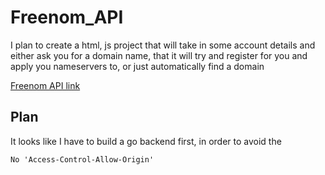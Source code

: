 # Freenom_API
I plan to create a html, js project that will take in some account details and either ask you for a domain name, that it will try and register for you and apply you nameservers to, or just automatically find a domain

[Freenom API link](https://www.freenom.com/en/freenom-api.html)

## Plan
It looks like I have to build a go backend first, in order to avoid the
```
No 'Access-Control-Allow-Origin'
```